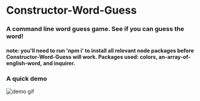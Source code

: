 # Constructor-Word-Guess

### A command line word guess game. See if you can guess the word!

#### note: you'll need to run 'npm i' to install all relevant node packages before Constructor-Word-Guess will work. Packages used: colors, an-array-of-english-word, and inquirer.

### A quick demo

![demo gif](demo.gif)